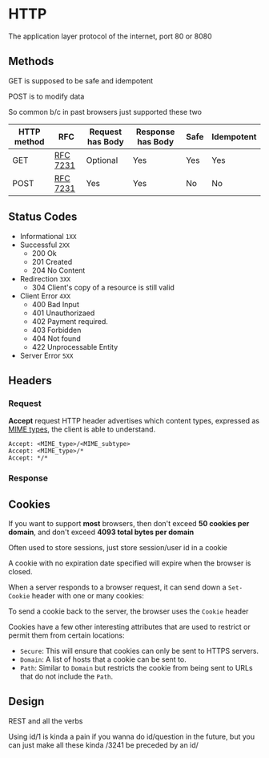 # HTTP

The application layer protocol of the internet, port 80 or 8080

## Methods

GET is supposed to be safe and idempotent

POST is to modify data

So common b/c in past browsers just supported these two

| HTTP method | RFC                                                          | Request has Body | Response has Body | Safe | Idempotent |
| ----------- | ------------------------------------------------------------ | ---------------- | ----------------- | ---- | ---------- |
| GET         | [RFC](https://en.wikipedia.org/wiki/Request_for_Comments_(identifier)) [7231](https://tools.ietf.org/html/rfc7231) | Optional         | Yes               | Yes  | Yes        |
| POST        | [RFC](https://en.wikipedia.org/wiki/Request_for_Comments_(identifier)) [7231](https://tools.ietf.org/html/rfc7231) | Yes              | Yes               | No   | No         |

## Status Codes

- Informational `1XX`
- Successful `2XX`
  - 200 Ok
  - 201 Created
  - 204 No Content
- Redirection `3XX`
  - 304 Client's copy of a resource is still valid
- Client Error `4XX`
  - 400 Bad Input
  - 401 Unauthorizaed
  - 402 Payment required. 
  - 403  Forbidden
  - 404 Not found
  - 422 Unprocessable Entity
- Server Error `5XX`

## Headers

### Request

**Accept** request HTTP header advertises which content types, expressed as [MIME types](https://developer.mozilla.org/en-US/docs/Web/HTTP/Basics_of_HTTP/MIME_types), the client is able to understand.

```
Accept: <MIME_type>/<MIME_subtype>
Accept: <MIME_type>/*
Accept: */*
```

### Response

## Cookies

If you want to support **most** browsers, then don't exceed **50 cookies per domain**, and don't exceed **4093 total bytes per domain** 

Often used to store sessions, just store session/user id in a cookie

A cookie with no expiration date specified will expire when the browser is closed. 

When a server responds to a browser request, it can send down a `Set-Cookie` header with one or many cookies:

To send a cookie back to the server, the browser uses the `Cookie` header

Cookies have a few other interesting attributes that are used to restrict or permit them from certain locations:

- `Secure`: This will ensure that cookies can only be sent to HTTPS servers.
- `Domain`: A list of hosts that a cookie can be sent to.
- `Path`: Similar to `Domain` but restricts the cookie from being sent to URLs that do not include the `Path`.

## Design

REST and all the verbs

Using id/1 is kinda a pain if you wanna do id/question in the future, but you can just make all these kinda /3241 be preceded by an id/